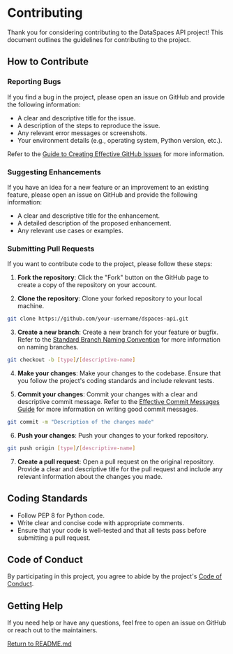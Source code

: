 # Contributing

Thank you for considering contributing to the DataSpaces API project! This document outlines the guidelines for contributing to the project.

## How to Contribute

### Reporting Bugs

If you find a bug in the project, please open an issue on GitHub and provide the following information:

- A clear and descriptive title for the issue.
- A description of the steps to reproduce the issue.
- Any relevant error messages or screenshots.
- Your environment details (e.g., operating system, Python version, etc.).

Refer to the [Guide to Creating Effective GitHub Issues](issues.md) for more information.

### Suggesting Enhancements

If you have an idea for a new feature or an improvement to an existing feature, please open an issue on GitHub and provide the following information:

- A clear and descriptive title for the enhancement.
- A detailed description of the proposed enhancement.
- Any relevant use cases or examples.

### Submitting Pull Requests

If you want to contribute code to the project, please follow these steps:

1. **Fork the repository**: Click the "Fork" button on the GitHub page to create a copy of the repository on your account.

2. **Clone the repository**: Clone your forked repository to your local machine.
    
```bash
git clone https://github.com/your-username/dspaces-api.git
```

3. **Create a new branch**: Create a new branch for your feature or bugfix. Refer to the [Standard Branch Naming Convention](branch.md) for more information on naming branches.
    
```bash
git checkout -b [type]/[descriptive-name]
```

4. **Make your changes**: Make your changes to the codebase. Ensure that you follow the project's coding standards and include relevant tests.

5. **Commit your changes**: Commit your changes with a clear and descriptive commit message. Refer to the [Effective Commit Messages Guide](commit.md) for more information on writing good commit messages.
    
```bash
git commit -m "Description of the changes made"
```

6. **Push your changes**: Push your changes to your forked repository.
    
```bash
git push origin [type]/[descriptive-name]
```

7. **Create a pull request**: Open a pull request on the original repository. Provide a clear and descriptive title for the pull request and include any relevant information about the changes you made.

## Coding Standards

- Follow PEP 8 for Python code.
- Write clear and concise code with appropriate comments.
- Ensure that your code is well-tested and that all tests pass before submitting a pull request.

## Code of Conduct

By participating in this project, you agree to abide by the project's [Code of Conduct](code_of_conduct.md).

## Getting Help

If you need help or have any questions, feel free to open an issue on GitHub or reach out to the maintainers.

[Return to README.md](../README.md)
